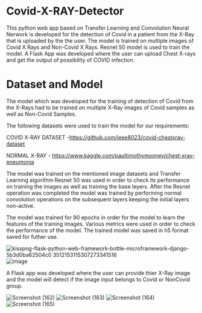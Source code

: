 # Covid-X-RAY-Detector

This python web app based on Transfer Learning and Convolution Neural Nerwork is developed for the detection of Covid in a patient  from the X-Ray that is uploaded by the  the user. The model is trained  on multiple
images of Covid X Rays and Non-Covid X Rays. Resnet 50 model is used to train the model. A Flask App was developed where the user can upload Chest X-rays and get the output of possibility of COVID infection.

# Dataset and Model
The model which was developed for the training of detection of Covid from the X-Rays had to be trained on multiple X-Ray images of Covid samples as well as Non-Covid Samples.

The following datasets were used to train the model for our requirements:

COVID X-RAY DATASET -https://github.com/ieee8023/covid-chestxray-dataset

NORMAL X-RAY - https://www.kaggle.com/paultimothymooney/chest-xray-pneumonia

The model was trained on the mentioned image datasets and  Transfer Learning algorithm Resnet 50 was used in order to check its performance on training the images as well as training the base leyers.
After the Resnet operation was completed the model was trained by performing  normal convolution operations on the subsequent layers keeping the initial layers non-active.

The model was trained for 90 epochs in order for the model to learn the features of the training images.
Various metrics were used in order to check the performance of the model.
The trained  model was  saved in h5 format saved for futher use.

![kisspng-flask-python-web-framework-bottle-microframework-django-5b3d0ba62504c0 3512153115307273341516](https://user-images.githubusercontent.com/76935226/149612516-23d78698-0718-4537-acb8-042ab27f4d3e.jpg)
![image](https://user-images.githubusercontent.com/76935226/149612569-32b26f50-2363-473a-81bb-caea72043eaa.png)

A Flask app was developed where the user can provide thier X-Ray image and the model will detect if the image input belongs to Covid or NonCovid group.

![Screenshot (162)](https://user-images.githubusercontent.com/76935226/148753898-dbeb483f-680b-4cd1-a2d3-c1ec96257ea7.png)
![Screenshot (163)](https://user-images.githubusercontent.com/76935226/148753914-d10af011-f637-41e2-a392-3cc1b43ca3f1.png)
![Screenshot (164)](https://user-images.githubusercontent.com/76935226/148753923-8c53581e-f830-40f1-a815-1bd086702c54.png)
![Screenshot (165)](https://user-images.githubusercontent.com/76935226/148753853-93c201e3-5022-44ff-bac2-879fab731acf.png)
